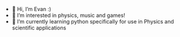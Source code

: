 - 👋 Hi, I’m Evan :)    
- 👀 I’m interested in physics, music and games!
- 🌱 I’m currently learning python specifically for use in Physics and scientific applications  

<!---
or-evan/or-evan is a ✨ special ✨ repository because its `README.md` (this file) appears on your GitHub profile.
You can click the Preview link to take a look at your changes.
--->
